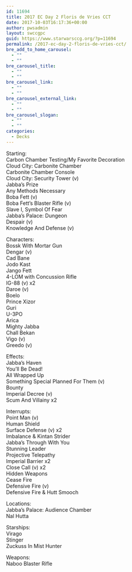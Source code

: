 ```yaml
---
id: 11694
title: 2017 EC Day 2 Floris de Vries CCT
date: 2017-10-03T16:17:36+00:00
author: pwsadmin
layout: swccgpc
guid: https://www.starwarsccg.org/?p=11694
permalink: /2017-ec-day-2-floris-de-vries-cct/
bre_add_to_home_carousel:
  - ""
  - ""
bre_carousel_title:
  - ""
  - ""
bre_carousel_link:
  - ""
  - ""
bre_carousel_external_link:
  - ""
  - ""
bre_carousel_slogan:
  - ""
  - ""
categories:
  - Decks
---
```

Starting:  
Carbon Chamber Testing/My Favorite Decoration  
Cloud City: Carbonite Chamber  
Carbonite Chamber Console  
Cloud City: Security Tower (v)  
Jabba’s Prize  
Any Methods Necessary  
Boba Fett (v)  
Boba Fett’s Blaster Rifle (v)  
Slave I, Symbol Of Fear  
Jabba’s Palace: Dungeon  
Despair (v)  
Knowledge And Defense (v)

Characters:  
Bossk With Mortar Gun  
Dengar (v)  
Cad Bane  
Jodo Kast  
Jango Fett  
4-LOM with Concussion Rifle  
IG-88 (v) x2  
Daroe (v)  
Boelo  
Prince Xizor  
Guri  
U-3PO  
Arica  
Mighty Jabba  
Chall Bekan  
Vigo (v)  
Greedo (v)

Effects:  
Jabba’s Haven  
You’ll Be Dead!  
All Wrapped Up  
Something Special Planned For Them (v)  
Bounty  
Imperial Decree (v)  
Scum And Villainy x2

Interrupts:  
Point Man (v)  
Human Shield  
Surface Defense (v) x2  
Imbalance & Kintan Strider  
Jabba’s Through With You  
Stunning Leader  
Projective Telepathy  
Imperial Barrier x2  
Close Call (v) x2  
Hidden Weapons  
Cease Fire  
Defensive Fire (v)  
Defensive Fire & Hutt Smooch

Locations:  
Jabba’s Palace: Audience Chamber  
Nal Hutta

Starships:  
Virago  
Stinger  
Zuckuss In Mist Hunter

Weapons:  
Naboo Blaster Rifle